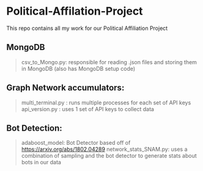 # Political-Affilation-Project
This repo contains all my work for our Political Affiliation Project

## MongoDB

> csv_to_Mongo.py: responsible for reading .json files and storing them in MongoDB (also has MongoDB setup code)

## Graph Network accumulators: 

> multi_terminal.py : runs multiple processes for each set of API keys
> api_version.py : uses 1 set of API keys to collect data

## Bot Detection:

> adaboost_model: Bot Detector based off of https://arxiv.org/abs/1802.04289
> network_stats_SNAM.py: uses a combination of sampling and the bot detector to generate stats about bots in our data


